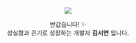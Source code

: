 <div align="center">
  <img src="https://capsule-render.vercel.app/api?type=waving&color=C4DFDF&height=200&section=header&text=SIYEON&fontSize=60&fontColor=ffffff&animation=fadeIn" />
</div>

<div align="center">

반갑습니다! ✨  
성실함과 끈기로 성장하는 개발자 **김시연** 입니다.  

</div>
